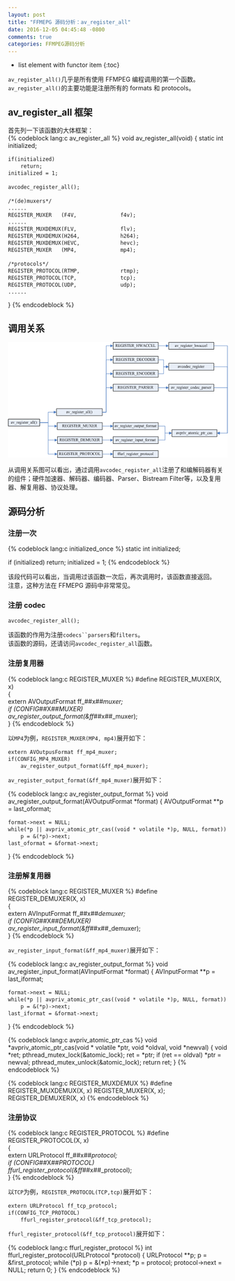 ```yaml
---
layout: post
title: "FFMEPG 源码分析：av_register_all"
date: 2016-12-05 04:45:48 -0800
comments: true
categories: FFMPEG源码分析
---
```


* list element with functor item
{:toc}
 
`av_register_all()`几乎是所有使用 FFMPEG 编程调用的第一个函数。`av_register_all()`的主要功能是注册所有的 formats 和 protocols。

<!--more-->

## av_register_all 框架  

首先列一下该函数的大体框架：  
{% codeblock lang:c av_register_all %}
void av_register_all(void)
{
    static int initialized;

    if(initialized)
        return;
    initialized = 1;

    avcodec_register_all();

    /*(de)muxers*/
    ......
    REGISTER_MUXER   (F4V,              f4v);
    ......
    REGISTER_MUXDEMUX(FLV,              flv);
    REGISTER_MUXDEMUX(H264,             h264);
    REGISTER_MUXDEMUX(HEVC,             hevc);
    REGISTER_MUXER   (MP4,              mp4);

    /*protocols*/
    REGISTER_PROTOCOL(RTMP,             rtmp);
    REGISTER_PROTOCOL(TCP,              tcp);
    REGISTER_PROTOCOL(UDP,              udp);
    ......
}
{% endcodeblock %}

## 调用关系  
<img src="/images/av_register_all/av_register_all.png">

从调用关系图可以看出，通过调用`avcodec_register_all`注册了和编解码器有关的组件；硬件加速器、解码器、编码器、Parser、Bistream Filter等，以及复用器、解复用器、协议处理。  

## 源码分析

### 注册一次  

{% codeblock lang:c initialized_once %}
static int initialized;

if (initialized)
    return;
initialized = 1;
{% endcodeblock %}

该段代码可以看出，当调用过该函数一次后，再次调用时，该函数直接返回。  
注意，这种方法在 FFMEPG 源码中非常常见。

### 注册 codec 

```
avcodec_register_all();
```
该函数的作用为注册`codecs``parsers`和`filters`。  
该函数的源码，还请访问`avcodec_register_all`函数。  

### 注册复用器

{% codeblock lang:c REGISTER_MUXER %}
#define REGISTER_MUXER(X, x)                                            \
    {                                                                   \
        extern AVOutputFormat ff_##x##_muxer;                           \
        if (CONFIG_##X##_MUXER)                                         \
            av_register_output_format(&ff_##x##_muxer);                 \
    }
{% endcodeblock %}

以`MP4`为例，`REGISTER_MUXER(MP4, mp4)`展开如下：  
```
extern AVOutpusFormat ff_mp4_muxer;
if(CONFIG_MP4_MUXER)
    av_register_output_format(&ff_mp4_muxer);
```

`av_register_output_format(&ff_mp4_muxer)`展开如下：  

{% codeblock lang:c av_register_output_format %}
void av_register_output_format(AVOutputFormat *format)
{
    AVOutputFormat **p = last_oformat;

    format->next = NULL;
    while(*p || avpriv_atomic_ptr_cas((void * volatile *)p, NULL, format))
        p = &(*p)->next;
    last_oformat = &format->next;
}
{% endcodeblock %}

### 注册解复用器 

{% codeblock lang:c REGISTER_MUXER %}
#define REGISTER_DEMUXER(X, x)                                          \
    {                                                                   \
        extern AVInputFormat ff_##x##_demuxer;                          \
        if (CONFIG_##X##_DEMUXER)                                       \
            av_register_input_format(&ff_##x##_demuxer);                \
    }
{% endcodeblock %}

`av_register_input_format(&ff_mp4_muxer)`展开如下：  

{% codeblock lang:c av_register_output_format %}
void av_register_input_format(AVInputFormat *format)
{
    AVInputFormat **p = last_iformat;

    format->next = NULL;
    while(*p || avpriv_atomic_ptr_cas((void * volatile *)p, NULL, format))
        p = &(*p)->next;
    last_iformat = &format->next;
}
{% endcodeblock %}

{% codeblock lang:c avpriv_atomic_ptr_cas %}
void *avpriv_atomic_ptr_cas(void * volatile *ptr, void *oldval, void *newval)
{
    void *ret;
    pthread_mutex_lock(&atomic_lock);
    ret = *ptr;
    if (ret == oldval)
        *ptr = newval;
    pthread_mutex_unlock(&atomic_lock);
    return ret;
}
{% endcodeblock %}

{% codeblock lang:c REGISTER_MUXDEMUX %}
#define REGISTER_MUXDEMUX(X, x) REGISTER_MUXER(X, x); REGISTER_DEMUXER(X, x)
{% endcodeblock %}

### 注册协议

{% codeblock lang:c REGISTER_PROTOCOL %}
#define REGISTER_PROTOCOL(X, x)                                         \
    {                                                                   \
        extern URLProtocol ff_##x##_protocol;                           \
        if (CONFIG_##X##_PROTOCOL)                                      \
            ffurl_register_protocol(&ff_##x##_protocol);                \
    }
{% endcodeblock %}

以`TCP`为例，`REGISTER_PROTOCOL(TCP,tcp)`展开如下：  

```
extern URLProtocol ff_tcp_protocol;
if(CONFIG_TCP_PROTOCOL)
    ffurl_register_protocol(&ff_tcp_protocol);
```

`ffurl_register_protocol(&ff_tcp_protocol)`展开如下：  

{% codeblock lang:c ffurl_register_protocol %}
int ffurl_register_protocol(URLProtocol *protocol)
{
    URLProtocol **p;
    p = &first_protocol;
    while (*p)
        p = &(*p)->next;
    *p             = protocol;
    protocol->next = NULL;
    return 0;
}
{% endcodeblock %}

